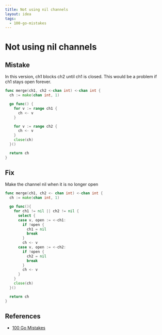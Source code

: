 ```yaml
---
title: Not using nil channels
layout: idea
tags:
  - 100-go-mistakes
---
```


# Not using nil channels

## Mistake

In this version, ch1 blocks ch2 until ch1 is closed. This would be a problem if
ch1 stays open forever.

```go
func merge(ch1, ch2 <-chan int) <-chan int {
  ch := make(chan int, 1)

  go func() {
    for v := range ch1 {
      ch <- v
    }

    for v := range ch2 {
      ch <- v
    }
    close(ch)
  }()

  return ch
}
```

## Fix

Make the channel nil when it is no longer open

```go
func merge(ch1, ch2 <- chan int) <-chan int {
  ch := make(chan int, 1)

  go func(){
    for ch1 != nil || ch2 != nil {
      select {
      case v, open := <-ch1:
        if !open {
          ch1 = nil
          break
        }
        ch <- v
      case v, open := <-ch2:
        if !open {
          ch2 = nil
          break
        }
        ch <- v
      }
    }
    close(ch)
  }()

  return ch
}
```

## References

- [100 Go Mistakes](/reference/100-Go-Mistakes-and-How-to-Avoid-Them)
